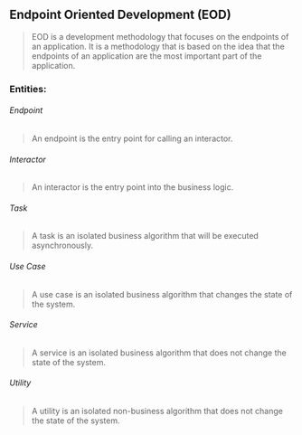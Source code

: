 ## Endpoint Oriented Development (EOD)
>EOD is a development methodology that focuses on the endpoints of an application. It is a methodology that is based on the idea that the endpoints of an application are the most important part of the application.
### Entities:
###### Endpoint
>An endpoint is the entry point for calling an interactor.
###### Interactor
>An interactor is the entry point into the business logic.
###### Task
>A task is an isolated business algorithm that will be executed asynchronously.
###### Use Case
>A use case is an isolated business algorithm that changes the state of the system.
###### Service
>A service is an isolated business algorithm that does not change the state of the system.
###### Utility
>A utility is an isolated non-business algorithm that does not change the state of the system.
